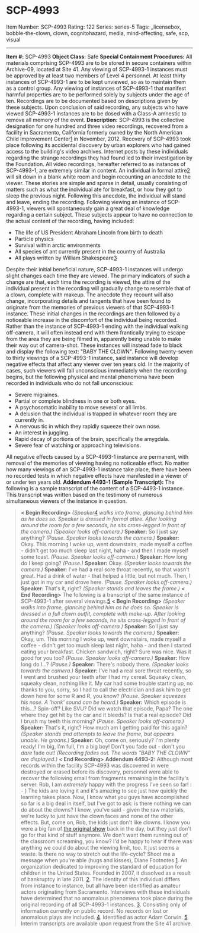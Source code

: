 # SCP-4993
Item Number: SCP-4993
Rating: 122
Series: series-5
Tags: _licensebox, bobble-the-clown, clown, cognitohazard, media, mind-affecting, safe, scp, visual

---

**Item #:** SCP-4993
**Object Class:** Safe
**Special Containment Procedures:** All materials comprising SCP-4993 are to be stored in secure containers within Archive-09, located at Site 41. Any viewing of SCP-4993-1 instances must be approved by at least two members of Level 4 personnel. At least thirty instances of SCP-4993-1 are to be kept unviewed, so as to maintain them as a control group.
Any viewing of instances of SCP-4993-1 that manifest harmful properties are to be performed solely by subjects under the age of ten. Recordings are to be documented based on descriptions given by these subjects. Upon conclusion of said recording, any subjects who have viewed SCP-4993-1 instances are to be dosed with a Class-A amnestic to remove all memory of the event.
**Description:** SCP-4993 is the collective designation for one hundred and three video recordings, recovered from a facility in Sacramento, California formerly owned by the North American Child Improvement Center[1](javascript:;) in November, 2012. Recovery of SCP-4993 took place following its accidental discovery by urban explorers who had gained access to the building's video archives. Internet posts by these individuals regarding the strange recordings they had found led to their investigation by the Foundation.
All video recordings, hereafter referred to as instances of SCP-4993-1, are extremely similar in content. An individual in formal attire[2](javascript:;) will sit down in a blank white room and begin recounting an anecdote to the viewer. These stories are simple and sparse in detail, usually consisting of matters such as what the individual ate for breakfast, or how they got to sleep the previous night. Following this anecdote, the individual will stand and leave, ending the recording.
Following viewing an instance of SCP-4993-1, viewers will spontaneously gain a great deal of knowledge regarding a certain subject. These subjects appear to have no connection to the actual content of the recording, having included:
  * The life of US President Abraham Lincoln from birth to death
  * Particle physics
  * Survival within arctic environments
  * All species of ant currently present in the country of Australia
  * All plays written by William Shakespeare[3](javascript:;)

Despite their initial beneficial nature, SCP-4993-1 instances will undergo slight changes each time they are viewed. The primary indicators of such a change are that, each time the recording is viewed, the attire of the individual present in the recording will gradually change to resemble that of a clown, complete with makeup. The anecdote they recount will also change, incorporating details and tangents that have been found to originate from the memories of previous viewers of that SCP-4993-1 instance.
These initial changes in the recordings are then followed by a noticeable increase in the discomfort of the individual being recorded. Rather than the instance of SCP-4993-1 ending with the individual walking off-camera, it will often instead end with them frantically trying to escape from the area they are being filmed in, apparently being unable to make their way out of camera-shot. These instances will instead fade to black and display the following text: "BABY THE CLOWN".
Following twenty-seven to thirty viewings of a SCP-4993-1 instance, said instance will develop negative effects that affect any viewer over ten years old. In the majority of cases, such viewers will fall unconscious immediately when the recording begins, but the following physical and mental phenomena have been recorded in individuals who do not fall unconscious:
  * Severe migraines.
  * Partial or complete blindness in one or both eyes.
  * A psychosomatic inability to move several or all limbs.
  * A delusion that the individual is trapped in whatever room they are currently in.
  * A nervous tic in which they rapidly squeeze their own nose.
  * An interest in juggling.
  * Rapid decay of portions of the brain, specifically the amygdala.
  * Severe fear of watching or approaching televisions.

All negative effects caused by a SCP-4993-1 instance are permanent, with removal of the memories of viewing having no noticeable effect.
No matter how many viewings of an SCP-4993-1 instance take place, there have been no recorded tests in which negative effects have manifested in a viewer of or under ten years old.
**Addendum 4493-1 (Sample Transcript):**
The following is a sample transcript of the content of a SCP-4493-1 instance. This transcript was written based on the testimony of numerous simultaneous viewers of the instance in question.
> **< Begin Recording>**
> _(Speaker[4](javascript:;) walks into frame, glancing behind him as he does so. Speaker is dressed in formal attire. After looking around the room for a few seconds, he sits cross-legged in front of the camera.)_
> _(Speaker looks off-camera.)_
> **Speaker:** So I just say anything?
> _(Pause. Speaker looks towards the camera.)_
> **Speaker:** Okay. This morning I woke up, went downstairs, made myself a coffee - didn't get too much sleep last night, haha - and then I made myself some toast.
> _(Pause. Speaker looks off-camera.)_
> **Speaker:** How long do I keep going?
> _(Pause.)_
> **Speaker:** Okay.
> _(Speaker looks towards the camera.)_
> **Speaker:** I've had a real sore throat recently, so that wasn't great. Had a drink of water - that helped a little, but not much. Then, I just got in my car and drove here.
> _(Pause. Speaker looks off-camera.)_
> **Speaker:** That's it, right?
> _(Speaker stands and leaves the frame.)_
> **< End Recording>**
The following is a transcript of the same instance of SCP-4993-1 after several viewings.[5](javascript:;)
> **< Begin Recording>**
> _(Speaker walks into frame, glancing behind him as he does so. Speaker is dressed in a full clown outfit, complete with make-up. After looking around the room for a few seconds, he sits cross-legged in front of the camera.)_
> _(Speaker looks off-camera.)_
> **Speaker:** So I just say anything?
> _(Pause. Speaker looks towards the camera.)_
> **Speaker:** Okay, um. This morning I woke up, went downstairs, made myself a coffee - didn't get too much sleep last night, haha - and then I started eating your breakfast. Chicken sandwich, right? Sure was nice. Was it good for you too?
> _(Pause. Speaker looks off-camera.)_
> **Speaker:** How long do I…?
> _(Pause.)_
> **Speaker:** There's nobody there.
> _(Speaker looks towards the camera.)_
> **Speaker:** I've had a real sore throat recently, so I went and brushed your teeth after I had my cereal. Squeaky clean, squeaky clean, nothing like it. My car had some trouble starting up, no thanks to you, sorry, so I had to call the electrician and ask him to get down here for some R and R, you know?
> _(Pause. Speaker squeezes his nose. A 'honk' sound can be heard.)_
> **Speaker:** Which episode is this…? Spin-off? Like SVU? Did we watch that episode, Papa? The one where they get hit by the car and it bleeds? Is that a real episode? Did I brush my teeth this morning?
> _(Pause. Speaker looks off-camera.)_
> **Speaker:** That's it, right? How much am I getting paid for this again?
> _(Speaker stands and attempts to leave the frame, but appears unable. He groans.)_
> **Speaker:** Oh, come on, seriously? I'm plenty ready! I'm big, I'm full, I'm a big boy! Don't you fade out - don't you _dare_ fade out!
> _(Recording fades out. The words "BABY THE CLOWN" are displayed.)_
> **< End Recording>**
**Addendum 4493-2:** Although most records within the facility SCP-4993 was discovered in were destroyed or erased before its discovery, personnel were able to recover the following email from fragments remaining in the facility's server.
> Rob,
> I am _extremely_ happy with the progress I've seen so far! : - ) The kids are loving it and it's amazing to see just how quickly the learning takes place. Now, I know what you guys have accomplished so far is a big deal in itself, but I've got to ask: is there nothing we can do about the clowns?
> I know, you've said - given the raw materials, we're lucky to just have the clown faces and none of the other effects. But, come on, Rob, the kids just don't like clowns. I know you were a big fan of [the original show](/scp-993) back in the day, but they just don't go for that kind of stuff anymore. We don't want them running out of the classroom screaming, you know? I'd be happy to hear if there was anything we could do about the viewing limit, too. It just seems a waste. Is there no way to stretch out the life-cycle?
> Shoot me a message when you're able (hugs and kisses),
> Diane
Footnotes
[1](javascript:;). An organization dedicated to improving the standard of education for children in the United States. Founded in 2007, it dissolved as a result of bankruptcy in late 2011.
[2](javascript:;). The identity of this individual differs from instance to instance, but all have been identified as amateur actors originating from Sacramento. Interviews with these individuals have determined that no anomalous phenomena took place during the original recording of all SCP-4993-1 instances.
[3](javascript:;). Consisting only of information currently on public record. No records on lost or anomalous plays are included.
[4](javascript:;). Identified as actor Adam Corwin.
[5](javascript:;). Interim transcripts are available upon request from the Site 41 archive.